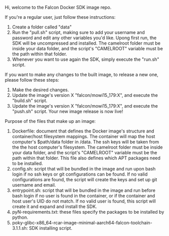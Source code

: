 Hi, welcome to the Falcon Docker SDK image repo.

If you're a regular user, just follow these instructions:

1. Create a folder called "data"
2. Run the "pull.sh" script, making sure to add your username and password and edit any other variables you'd like.
Upong first run, the SDK will be uncompressed and installed. The camelroot folder must be inside your data folder, and the script's "CAMELROOT" variable must be the path within that folder.
3. Whenever you want to use again the SDK, simply execute the "run.sh" script.

If you want to make any changes to the built image, to release a new one, please follow these steps:

1. Make the desired changes.
2. Update the image's version X "falcon/mowi15_179:X", and execute the "build.sh" script.
3. Update the image's version X "falcon/mowi15_179:X", and execute the "push.sh" script. Your new image release is now live!

Purpose of the files that make up an image:
1. Dockerfile: document that defines the Docker image's structure and container/host filesystem mappings.
The container will map the host computer's $path/data folder in /data. The ssh keys will be taken from the the host computer's filesystem.
The camelroot folder must be inside your data folder, and the script's "CAMELROOT" variable must be the path within that folder.
This file also defines which APT packages need to be installed.
2. config.sh: script that will be bundled in the image and run upon bash login if no ssh keys or git configurations can be found. If no valid configurations are found, the script will create the keys and set up git username and email.
3. entrypoint.sh: script that will be bundled in the image and run before bash login if no user is found in the container, or if the container and host user's UID do not match. If no valid user is found, this script will create it and expand and install the SDK.
4. pyN-requirements.txt: these files specify the packages to be installed by python.
5. poky-glibc-x86_64-rcar-image-minimal-aarch64-falcon-toolchain-3.1.1.sh: SDK installing script.
